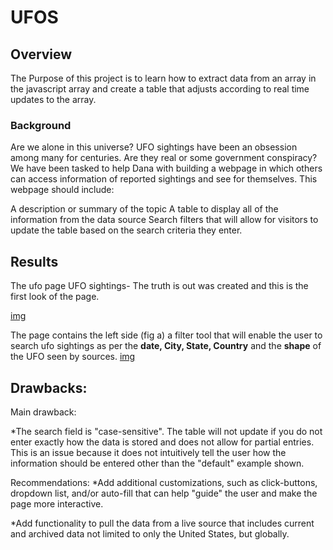 # UFOS
## Overview
The Purpose of this project is to learn how to extract data from an array in the javascript array and create a table that adjusts according to real time updates to the array.

### Background
Are we alone in this universe? UFO sightings have been an obsession among many for centuries. Are they real or some government conspiracy? We have been tasked to help Dana with building a webpage in which others can access information of reported sightings and see for themselves. This webpage should include:

A description or summary of the topic
A table to display all of the information from the data source
Search filters that will allow for visitors to update the table based on the search criteria they enter.

## Results
The ufo page UFO sightings- The truth is out was created and this is the first look of the page.

[img]()

The page contains the left side (fig a) a filter tool that will enable the user to search ufo sightings as per the **date, City, State, Country** and the **shape** of the UFO seen by sources.
[img]()




## Drawbacks:

Main drawback:

*The search field is "case-sensitive". The table will not update if you do not enter exactly how the data is stored and does not allow for partial entries. This is an issue because it does not intuitively tell the user how the information should be entered other than the "default" example shown.

Recommendations:
*Add additional customizations, such as click-buttons, dropdown list, and/or auto-fill that can help "guide" the user and make the page more interactive.

*Add functionality to pull the data from a live source that includes current and archived data not limited to only the United States, but globally.
